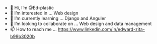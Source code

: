 - 👋 Hi, I’m @Ed-plastic
- 👀 I’m interested in ... Web design
- 🌱 I’m currently learning ... Django and Anguler
- 💞️ I’m looking to collaborate on ... Web design and data management
- 📫 How to reach me ... https://www.linkedin.com/in/edward-zita-b99b3020b

<!---
Ed-plastic/Ed-plastic is a ✨ special ✨ repository because its `README.md` (this file) appears on your GitHub profile.
You can click the Preview link to take a look at your changes.
--->
